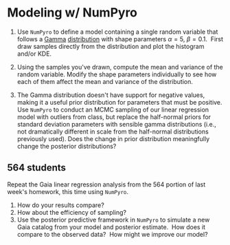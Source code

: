# Modeling w/ NumPyro

1. Use `NumPyro` to define a model containing a single random variable that follows a [Gamma](https://en.wikipedia.org/wiki/Gamma_distribution) [distribution](https://num.pyro.ai/en/stable/distributions.html#gamma) with shape parameters $\alpha=5$, $\beta=0.1$.  First draw samples directly from the distribution and plot the histogram and/or KDE.

2. Using the samples you've drawn, compute the mean and variance of the random variable. Modify the shape parameters individually to see how each of them affect the mean and variance of the distribution.

3. The Gamma distribution doesn't have support for negative values, making it a useful prior distribution for parameters that must be positive. Use `NumPyro` to conduct an MCMC sampling of our linear regression model with outliers from class, but replace the half-normal priors for standard deviation parameters with sensible gamma distributions (i.e., not dramatically different in scale from the half-normal distributions previously used). Does the change in prior distribution meaningfully change the posterior distributions?

## 564 students
Repeat the Gaia linear regression analysis from the 564 portion of last week's homework, this time using `NumPyro`.

1. How do your results compare?
2. How about the efficiency of sampling?
3. Use the posterior predictive framework in `NumPyro` to simulate a new Gaia catalog from your model and posterior estimate.  How does it compare to the observed data?  How might we improve our model?